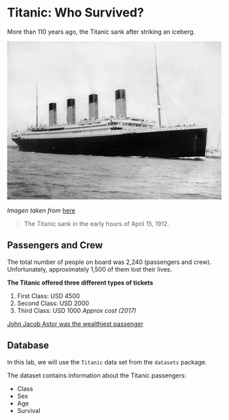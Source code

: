 # Titanic: Who Survived?

More than 110 years ago, the Titanic sank after striking an iceberg.

![](titanic.png)

*Imagen taken from* [here](https://en.wikipedia.org/wiki/Titanic#/media/File:RMS_Titanic_3.jpg)



> The Titanic sank in the early hours of April 15, 1912.


## Passengers and Crew

The total number of people on board was 2,240 (passengers and crew). Unfortunately, approximately 1,500 of them lost their lives.

**The Titanic offered three different types of tickets**

1. First Class: USD 4500
1. Second Class: USD 2000
1. Third Class: USD 1000
*Approx cost (2017)*
      
[John Jacob Astor was the wealthiest passenger](https://www.history.com/this-day-in-history/john-jacob-astor-is-born)

## Database

In this lab, we will use the `Titanic` data set from the `datasets` package.

The dataset contains information about the Titanic passengers: 

* Class
* Sex
* Age 
* Survival
